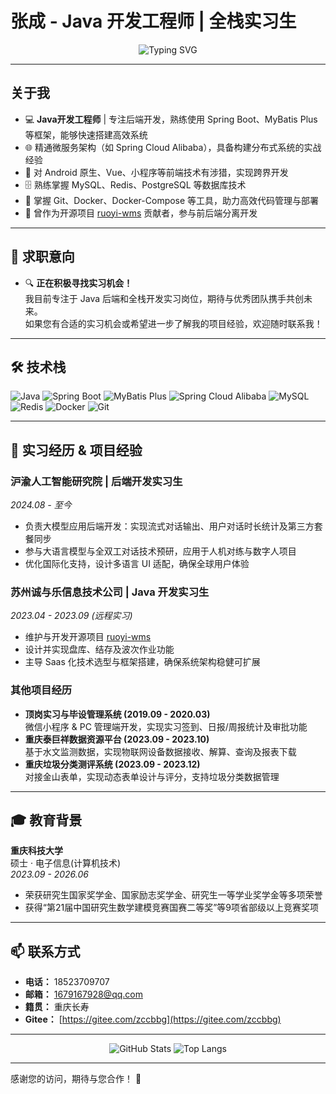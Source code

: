 # 张成 - Java 开发工程师 | 全栈实习生

<div align="center">
  <img src="https://readme-typing-svg.herokuapp.com?font=Fira+Code&pause=1000&color=F78DA7&width=435&lines=欢迎来到张成的代码世界!;不断创新，追求卓越" alt="Typing SVG" />
</div>

---

## 关于我

- 💻 **Java开发工程师** | 专注后端开发，熟练使用 Spring Boot、MyBatis Plus 等框架，能够快速搭建高效系统
- 🌐 精通微服务架构（如 Spring Cloud Alibaba），具备构建分布式系统的实战经验
- 📱 对 Android 原生、Vue、小程序等前端技术有涉猎，实现跨界开发
- 🗄️ 熟练掌握 MySQL、Redis、PostgreSQL 等数据库技术
- 🐳 掌握 Git、Docker、Docker-Compose 等工具，助力高效代码管理与部署
- 🚀 曾作为开源项目 [ruoyi-wms](https://gitee.com/zccbbg/wms-ruoyi) 贡献者，参与前后端分离开发

---

## 🤝 求职意向

- 🔍 **正在积极寻找实习机会！**  
  我目前专注于 Java 后端和全栈开发实习岗位，期待与优秀团队携手共创未来。  
  如果您有合适的实习机会或希望进一步了解我的项目经验，欢迎随时联系我！

---

## 🛠 技术栈

![Java](https://img.shields.io/badge/Java-ED8B00?logo=java&logoColor=white)
![Spring Boot](https://img.shields.io/badge/Spring_Boot-6DB33F?logo=spring&logoColor=white)
![MyBatis Plus](https://img.shields.io/badge/MyBatis_Plus-00C1DE?logo=mybatis&logoColor=white)
![Spring Cloud Alibaba](https://img.shields.io/badge/Spring_Cloud_Alibaba-FF9900?logo=spring&logoColor=white)
![MySQL](https://img.shields.io/badge/MySQL-4479A1?logo=mysql&logoColor=white)
![Redis](https://img.shields.io/badge/Redis-DC382D?logo=redis&logoColor=white)
![Docker](https://img.shields.io/badge/Docker-2496ED?logo=docker&logoColor=white)
![Git](https://img.shields.io/badge/Git-F05032?logo=git&logoColor=white)

---

## 🚀 实习经历 & 项目经验

### 沪渝人工智能研究院 | 后端开发实习生  
*2024.08 - 至今*  
- 负责大模型应用后端开发：实现流式对话输出、用户对话时长统计及第三方套餐同步  
- 参与大语言模型与全双工对话技术预研，应用于人机对练与数字人项目  
- 优化国际化支持，设计多语言 UI 适配，确保全球用户体验

### 苏州诚与乐信息技术公司 | Java 开发实习生  
*2023.04 - 2023.09 (远程实习)*  
- 维护与开发开源项目 [ruoyi-wms](https://gitee.com/zccbbg/wms-ruoyi)  
- 设计并实现盘库、结存及波次作业功能  
- 主导 Saas 化技术选型与框架搭建，确保系统架构稳健可扩展

### 其他项目经历
- **顶岗实习与毕设管理系统 (2019.09 - 2020.03)**  
  微信小程序 & PC 管理端开发，实现实习签到、日报/周报统计及审批功能
- **重庆泰巨祥数据资源平台 (2023.09 - 2023.10)**  
  基于水文监测数据，实现物联网设备数据接收、解算、查询及报表下载  
- **重庆垃圾分类测评系统 (2023.09 - 2023.12)**  
  对接金山表单，实现动态表单设计与评分，支持垃圾分类数据管理

---

## 🎓 教育背景

**重庆科技大学**  
硕士 · 电子信息(计算机技术)  
*2023.09 - 2026.06*  
- 荣获研究生国家奖学金、国家励志奖学金、研究生一等学业奖学金等多项荣誉  
- 获得“第21届中国研究生数学建模竞赛国赛二等奖”等9项省部级以上竞赛奖项

---

## 📫 联系方式

- **电话：** 18523709707  
- **邮箱：** [1679167928@qq.com](mailto:1679167928@qq.com)  
- **籍贯：** 重庆长寿  
- **Gitee：** [https://gitee.com/zccbbg](https://gitee.com/zccbbg)

---

<div align="center">
  <img src="https://github-readme-stats.vercel.app/api?username=你的GitHub用户名&show_icons=true&theme=radical" alt="GitHub Stats" />
  <img src="https://github-readme-stats.vercel.app/api/top-langs/?username=你的GitHub用户名&layout=compact&theme=dracula" alt="Top Langs" />
</div>

---

感谢您的访问，期待与您合作！ 🚀
